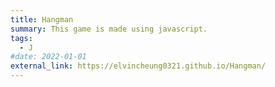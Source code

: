 ```yaml
---
title: Hangman
summary: This game is made using javascript.
tags:
  - J
#date: 2022-01-01
external_link: https://elvincheung0321.github.io/Hangman/
---
```

